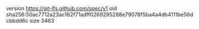 version https://git-lfs.github.com/spec/v1
oid sha256:50ac7712a23ac162f71adff0269295288e79078f5ba4a4db4111be56dcbbdd6c
size 3463
